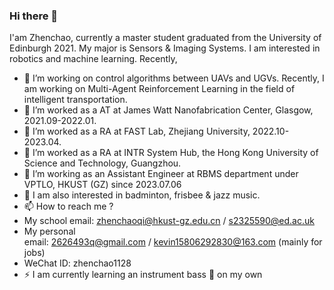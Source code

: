 ### Hi there 👋

I'am Zhenchao, currently a master student graduated from the University of Edinburgh 2021. My major is Sensors & Imaging Systems. I am interested in robotics and machine learning. Recently,

- 🔭 I’m working on control algorithms between UAVs and UGVs. Recently, I am working on Multi-Agent Reinforcement Learning in the field of intelligent transportation.
- 🌱 I’m worked as a AT at James Watt Nanofabrication Center, Glasgow, 2021.09-2022.01.
- 🌱 I’m worked as a RA at FAST Lab, Zhejiang University, 2022.10-2023.04.
- 🌱 I’m worked as a RA at INTR System Hub, the Hong Kong University of Science and Technology, Guangzhou.
- 🌱 I’m working as an Assistant Engineer at RBMS department under VPTLO, HKUST (GZ) since 2023.07.06
- 💬 I am also interested in badminton, frisbee & jazz music.
- 📫 How to reach me ?
- My school email: [zhenchaoqi@hkust-gz.edu.cn](mailto:zhenchaoqi@hkust-gz.edu.cn) / [s2325590@ed.ac.uk](mailto:s2325590@ed.ac.uk)
- My personal email: [2626493q@gmail.com](mailto:2626493q@gmail.com) / [kevin15806292830@163.com](mailto:kevin15806292830@163.com) (mainly for jobs)
- WeChat ID:  zhenchao1128
- ⚡ I am currently learning an instrument bass 🎸 on my own
<!--
**kevinknow/kevinknow** is a ✨ _special_ ✨ repository because its `README.md` (this file) appears on your GitHub profile.

Here are some ideas to get you started:

- 🔭 I’m currently working on ...
- 🌱 I’m currently learning ...
- 👯 I’m looking to collaborate on ...
- 🤔 I’m looking for help with ...
- 💬 Ask me about ...
- 📫 How to reach me: ...
- 😄 Pronouns: ...
- ⚡ Fun fact: ...
-->
